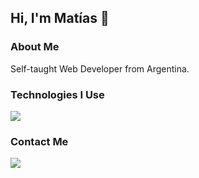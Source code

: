 ## Hi, I'm Matías 👋

### About Me

Self-taught Web Developer from Argentina.

### Technologies I Use

<img src="https://skillicons.dev/icons?i=apple,arduino,babel,bash,cloudflare,css,express,figma,git,github,html,js,jest,md,mysql,netlify,nodejs,notion,npm,postgres,react,unity,vscode,webpack,wordpress,workers&perline=10">

### Contact Me
<a href="mailto:matiascastilloaudio@gmail.com">
  <img src="https://skillicons.dev/icons?i=gmail">
</a>
